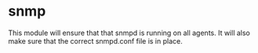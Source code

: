 # snmp #

This module will ensure that that snmpd is running on all agents.
It will also make sure that the correct snmpd.conf file is in place.
